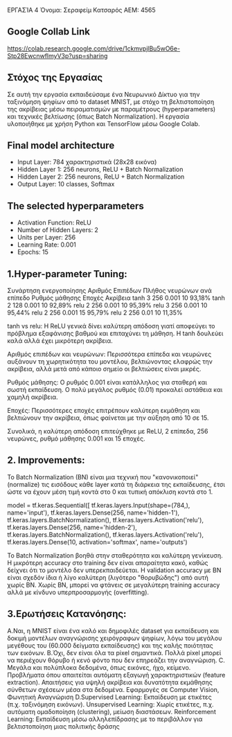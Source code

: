 ΕΡΓΑΣΊΑ 4
Όνομα: Σεραφείμ Κατσαρός
ΑΕΜ: 4565 
## Google Collab Link
https://colab.research.google.com/drive/1ckmvpjlBu5wO6e-Stp28EwcnwflmyV3p?usp=sharing
## Στόχος της Εργασίας
Σε αυτή την εργασία εκπαιδεύσαμε ένα Νευρωνικό Δίκτυο για την ταξινόμηση ψηφίων από το dataset MNIST, με στόχο τη βελτιστοποίηση της ακρίβειας μέσω πειραματισμών με παραμέτρους (hyperparameters) και τεχνικές βελτίωσης (όπως Batch Normalization). Η εργασία υλοποιήθηκε με χρήση Python και TensorFlow μέσω Google Colab.
##  Final model architecture
- Input Layer: 784 χαρακτηριστικά (28x28 εικόνα)
- Hidden Layer 1: 256 neurons, ReLU + Batch Normalization
- Hidden Layer 2: 256 neurons, ReLU + Batch Normalization
- Output Layer: 10 classes, Softmax
## The selected hyperparameters
- Activation Function: ReLU
- Number of Hidden Layers: 2
- Units per Layer: 256
- Learning Rate: 0.001
- Epochs: 15
  
## 1.Hyper-parameter Tuning:
Συνάρτηση ενεργοποίησης	Αριθμός Επιπέδων	Πλήθος νευρώνων ανά επίπεδο	Ρυθμός μάθησης	Εποχές	Ακρίβεια
tanh	                        3	                256	                       0.001	 10	    93,18%
tanh	                        2	                128	                       0.001	 10	    92,89%
relu	                        2	                256	                       0.001	 10	    95,39%
relu	                        3	                256	                       0.001	 10	    95,44%
relu	                        2	                256                        0.001	 15	    95,79%
relu	                        2	                256	                       0.01	     10	    11,35%


tanh vs relu: Η ReLU γενικά δίνει καλύτερη απόδοση γιατί αποφεύγει το πρόβλημα εξαφάνισης βαθμού και επιταχύνει τη μάθηση. Η tanh δουλεύει καλά αλλά έχει μικρότερη ακρίβεια.

Αριθμός επιπέδων και νευρώνων: Περισσότερα επίπεδα και νευρώνες αυξάνουν τη χωρητικότητα του μοντέλου, βελτιώνοντας ελαφρώς την ακρίβεια, αλλά μετά από κάποιο σημείο οι βελτιώσεις είναι μικρές.

Ρυθμός μάθησης: Ο ρυθμός 0.001 είναι κατάλληλος για σταθερή και σωστή εκπαίδευση. Ο πολύ μεγάλος ρυθμός (0.01) προκαλεί αστάθεια και χαμηλή ακρίβεια.

Εποχές: Περισσότερες εποχές επιτρέπουν καλύτερη εκμάθηση και βελτιώνουν την ακρίβεια, όπως φαίνεται με την αύξηση από 10 σε 15.

Συνολικά, η καλύτερη απόδοση επιτεύχθηκε με ReLU, 2 επίπεδα, 256 νευρώνες, ρυθμό μάθησης 0.001 και 15 εποχές.

## 2. Improvements: 
Το Batch Normalization (BN) είναι μια τεχνική που "κανονικοποιεί" (normalize) τις εισόδους κάθε layer κατά τη διάρκεια της εκπαίδευσης, έτσι ώστε να έχουν μέση τιμή κοντά στο 0 και τυπική απόκλιση κοντά στο 1.

model = tf.keras.Sequential([
    tf.keras.layers.Input(shape=(784,), name='input'),
    tf.keras.layers.Dense(256, name='hidden-1'),
    tf.keras.layers.BatchNormalization(),
    tf.keras.layers.Activation('relu'),
    tf.keras.layers.Dense(256, name='hidden-2'),
    tf.keras.layers.BatchNormalization(),
    tf.keras.layers.Activation('relu'),
tf.keras.layers.Dense(10, activation='softmax', name='outputs')

Το Batch Normalization βοηθά στην σταθερότητα και καλύτερη γενίκευση.
Η μικρότερη accuracy στο training δεν είναι απαραίτητα κακό, καθώς δείχνει ότι το μοντέλο δεν υπερεκπαιδεύεται.
Η validation accuracy με BN είναι σχεδόν ίδια ή λίγο καλύτερη (λιγότερο "θορυβώδης") από αυτή χωρίς BN.
Χωρίς BN, μπορεί να φτάνεις σε μεγαλύτερη training accuracy αλλά με κίνδυνο υπερπροσαρμογής (overfitting).

## 3.Ερωτήσεις Κατανόησης:
A.Ναι, η MNIST είναι ένα καλό και δημοφιλές dataset για εκπαίδευση και δοκιμή μοντέλων αναγνώρισης χειρόγραφων ψηφίων, λόγω του μεγάλου μεγέθους του (60.000 δείγματα εκπαίδευσης) και της καλής ποιότητας των εικόνων.
B.Όχι, δεν είναι όλα τα pixel σημαντικά. Πολλά pixel μπορεί να περιέχουν θόρυβο ή κενό φόντο που δεν επηρεάζει την αναγνώριση.
C.  Μεγάλα και πολύπλοκα δεδομένα, όπως εικόνες, ήχο, κείμενο.
Προβλήματα όπου απαιτείται αυτόματη εξαγωγή χαρακτηριστικών (feature extraction).
Απαιτήσεις για υψηλή ακρίβεια και δυνατότητα εκμάθησης σύνθετων σχέσεων μέσα στα δεδομένα.
Εφαρμογές σε Computer Vision, Φωνητική Αναγνώριση
D.Supervised Learning: Εκπαίδευση με ετικέτες (π.χ. ταξινόμηση εικόνων).
Unsupervised Learning: Χωρίς ετικέτες, π.χ. αυτόματη ομαδοποίηση (clustering), μείωση διαστάσεων.
Reinforcement Learning: Εκπαίδευση μέσω αλληλεπίδρασης με το περιβάλλον για βελτιστοποίηση μιας πολιτικής δράσης
